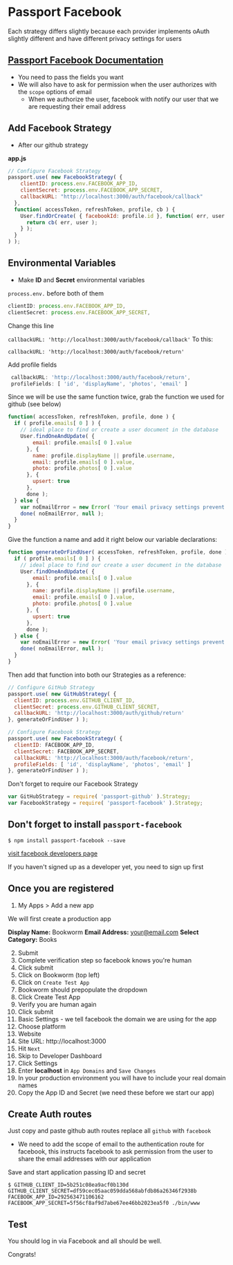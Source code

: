 # Passport Facebook
Each strategy differs slightly because each provider implements oAuth slightly different and have different privacy settings for users

## [Passport Facebook Documentation](https://github.com/jaredhanson/passport-facebook)

* You need to pass the fields you want
* We will also have to ask for permission when the user authorizes with the `scope` options of email
    - When we authorize the user, facebook with notify our user that we are requesting their email address

## Add Facebook Strategy
* After our github strategy

**app.js**

```js
// Configure Facebook Strategy
passport.use( new FacebookStrategy( {
    clientID: process.env.FACEBOOK_APP_ID,
    clientSecret: process.env.FACEBOOK_APP_SECRET,
    callbackURL: "http://localhost:3000/auth/facebook/callback"
  },
  function( accessToken, refreshToken, profile, cb ) {
    User.findOrCreate( { facebookId: profile.id }, function( err, user ) {
      return cb( err, user );
    } );
  }
) );
```

## Environmental Variables
* Make **ID** and **Secret** environmental variables

`process.env.` before both of them

```js
clientID: process.env.FACEBOOK_APP_ID,
clientSecret: process.env.FACEBOOK_APP_SECRET,
```

Change this line

`callbackURL: 'http://localhost:3000/auth/facebook/callback'`
To this:

`callbackURL: 'http://localhost:3000/auth/facebook/return'`

Add profile fields

```js
 callbackURL: 'http://localhost:3000/auth/facebook/return',
 profileFields: [ 'id', 'displayName', 'photos', 'email' ]
```

Since we will be use the same function twice, grab the function we used for github (see below)

```js
function( accessToken, refreshToken, profile, done ) {
  if ( profile.emails[ 0 ] ) {
    // ideal place to find or create a user document in the database
    User.findOneAndUpdate( {
        email: profile.emails[ 0 ].value
      }, {
        name: profile.displayName || profile.username,
        email: profile.emails[ 0 ].value,
        photo: profile.photos[ 0 ].value
      }, {
        upsert: true
      },
      done );
  } else {
    var noEmailError = new Error( 'Your email privacy settings prevent you from signing in to Bookworm' );
    done( noEmailError, null );
  }
}
```

Give the function a name and add it right below our variable declarations:

```js
function generateOrFindUser( accessToken, refreshToken, profile, done ) {
  if ( profile.emails[ 0 ] ) {
    // ideal place to find our create a user document in the database
    User.findOneAndUpdate( {
        email: profile.emails[ 0 ].value
      }, {
        name: profile.displayName || profile.username,
        email: profile.emails[ 0 ].value,
        photo: profile.photos[ 0 ].value
      }, {
        upsert: true
      },
      done );
  } else {
    var noEmailError = new Error( 'Your email privacy settings prevent you from signing in to Bookworm' );
    done( noEmailError, null );
  }
}
```

Then add that function into both our Strategies as a reference:

```js
// Configure GitHub Strategy
passport.use( new GitHubStrategy( {
  clientID: process.env.GITHUB_CLIENT_ID,
  clientSecret: process.env.GITHUB_CLIENT_SECRET,
  callbackURL: 'http://localhost:3000/auth/github/return'
}, generateOrFindUser ) );

// Configure Facebook Strategy
passport.use( new FacebookStrategy( {
  clientID: FACEBOOK_APP_ID,
  clientSecret: FACEBOOK_APP_SECRET,
  callbackURL: 'http://localhost:3000/auth/facebook/return',
  profileFields: [ 'id', 'displayName', 'photos', 'email' ]
}, generateOrFindUser ) );
```

Don't forget to require our Facebook Strategy

```js
var GitHubStrategy = require( 'passport-github' ).Strategy;
var FacebookStrategy = require( 'passport-facebook' ).Strategy;
```

## Don't forget to install `passport-facebook`

`$ npm install passport-facebook --save`

[visit facebook developers page](https://developers.facebook.com)

If you haven't signed up as a developer yet, you need to sign up first

## Once you are registered

1. My Apps > Add a new app

We will first create a production app

**Display Name:** Bookworm
**Email Address:** your@email.com
**Select Category:** Books

2. Submit
3. Complete verification step so facebook knows you're human
4. Click submit
5. Click on Bookworm (top left)
6. Click on `Create Test App`
7. Bookworm should prepopulate the dropdown
8. Click Create Test App
9. Verify you are human again
10. Click submit
11. Basic Settings - we tell facebook the domain we are using for the app
12. Choose platform
13. Website
14. Site URL: http://localhost:3000
15. Hit `Next`
16. Skip to Developer Dashboard
17. Click Settings
18. Enter **localhost** in `App Domains` and `Save Changes`
19. In your production environment you will have to include your real domain names
20. Copy the App ID and Secret (we need these before we start our app)

## Create Auth routes
Just copy and paste github auth routes
replace all `github` with `facebook`

* We need to add the scope of email to the authentication route for facebook, this instructs facebook to ask permission from the user to share the email addresses with our application

Save and start application passing ID and secret

`$ GITHUB_CLIENT_ID=5b251c08ea9acf0b130d GITHUB_CLIENT_SECRET=df59cec05aac059dda568abfdb86a26346f2938b FACEBOOK_APP_ID=292563471106162 FACEBOOK_APP_SECRET=5f56cf8af9d7abe67ee46bb2023ea5f0 ./bin/www`

## Test
You should log in via Facebook and all should be well.

Congrats!
